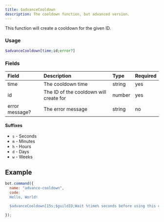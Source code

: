 ```yaml
---
title: $advanceCooldown
description: The cooldown function, but advanced version.
---
```


This function will create a cooldown for the given ID.

### Usage 

```php
$advanceCooldown[time;id;error?]
```

### Fields

| Field | Description | Type | Required |
| :--- | :--- | :--- | :--- |
| time | The cooldown time | string | yes |
| id | The ID of the cooldown will create for | number | yes |
| error message? | The error message | string | no |

#### Suffixes

* `s` - Seconds
* `m` - Minutes
* `h` - Hours
* `d` - Days
* `w` - Weeks

## Example

```javascript
bot.command({
  name: "advance-cooldown",
  code: `
  Hello, World!
  
  $advanceCooldown[15s;$guildID;Wait %time% seconds before using this command again.]
  `
});
```